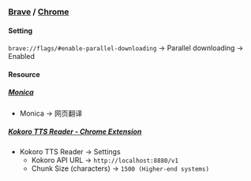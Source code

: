 ### [Brave](https://github.com/brave/brave-browser) / [Chrome](https://www.google.com/chrome/)

#### Setting

`brave://flags/#enable-parallel-downloading` → Parallel downloading → Enabled

#### Resource

##### [Monica](https://monica.im)

- Monica → 网页翻译

##### [Kokoro TTS Reader - Chrome Extension](https://github.com/VJ-Ranga/Right-Click-TTS-Reader-V3)

- Kokoro TTS Reader → Settings
	- Kokoro API URL → `http://localhost:8880/v1`
	- Chunk Size (characters) → `1500 (Higher-end systems)`
